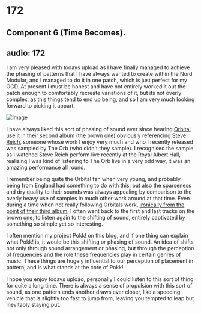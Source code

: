 # 172
## Component 6 (Time Becomes).
audio: 172
---

I am very pleased with todays upload as I have finally managed to achieve the phasing of patterns that I have always wanted to create within the Nord Modular, and I managed to do it in one patch, which is just perfect for my OCD. At present I must be honest and have not entirely worked it out the patch enough to comfortably recreate variations of it, but its not overly complex, as this things tend to end up being, and so I am very much looking forward to picking it appart. 

![Image](/assets/img/Snd-172.png)

I have always liked this sort of phasing of sound ever since hearing <a href="http://www.discogs.com/Orbital-Orbital-2-Brown-Album/master/8943" title="Orbital" target="_blank">Orbital</a> use it in their second album (the brown one) obviously referencing <a href="http://en.wikipedia.org/wiki/Steve_Reich" title="Steve Reich" target="_blank">Steve Reich</a>, someone whose work I enjoy very much and who I recently released was sampled by The Orb (who didn't they sample). I recognised the sample as I watched Steve Reich perform live recently at the Royal Albert Hall, realising I was kind of listening to The Orb live in a very odd way, it was an amazing performance all round.

I remember being quite the Orbital fan when very young, and probably being from England had something to do with this, but also the sparseness and dry quality to their sounds was always appealing by comparison to the overly heavy use of samples in much other work around at that time. Even during a time when not really following Orbitals work, <a href="http://www.discogs.com/Orbital-Snivilisation/master/22929" title="ironically from the point of their third album," target="_blank">ironically from the point of their third album,</a> I often went back to the first and last tracks on the brown one, to listen again to the shifting of sound, entirely captivated by something so simple yet so interesting. 

I often mention my project Pokk! on this blog, and if one thing can explain what Pokk! is, it would be this shifting or phasing of sound. An idea of shifts not only through sound arrangement or phasing, but through the perception of frequencies and the role these frequencies play in certain genres of music. These things are hugely influential to our perception of placement in pattern, and is what stands at the core of Pokk!

I hope you enjoy todays upload, personally I could listen to this sort of thing for quite a long time. There is always a sense of propulsion with this sort of sound, as one pattern ends another draws ever closer, like a speeding vehicle that is slightly too fast to jump from, leaving you tempted to leap but inevitably staying put.